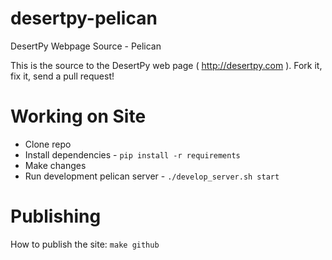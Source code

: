 desertpy-pelican
================

DesertPy Webpage Source - Pelican

This is the source to the DesertPy web page ( http://desertpy.com ).  Fork
it, fix it, send a pull request!


Working on Site
===============

* Clone repo
* Install dependencies - ``pip install -r requirements``
* Make changes
* Run development pelican server - ``./develop_server.sh start``


Publishing
==========

How to publish the site: ``make github``
